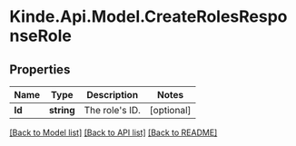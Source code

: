 # Kinde.Api.Model.CreateRolesResponseRole

## Properties

Name | Type | Description | Notes
------------ | ------------- | ------------- | -------------
**Id** | **string** | The role&#39;s ID. | [optional] 

[[Back to Model list]](../README.md#documentation-for-models) [[Back to API list]](../README.md#documentation-for-api-endpoints) [[Back to README]](../README.md)


